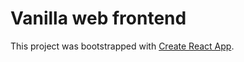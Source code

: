 # Vanilla web frontend

This project was bootstrapped with [Create React App](https://github.com/facebookincubator/create-react-app).
